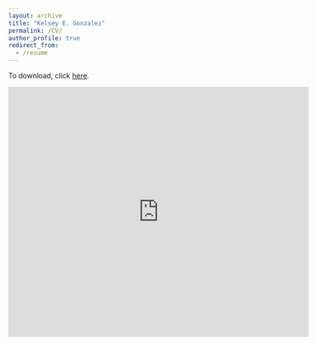 ```yaml
---
layout: archive
title: "Kelsey E. Gonzalez"
permalink: /CV/
author_profile: true
redirect_from:
  - /resume
---
```

To download, click [here](https://kelseygonzalez.github.io/files/CV.pdf).  

<embed src="https://kelseygonzalez.github.io/files/CV.pdf" width="600px" height="500px" />
